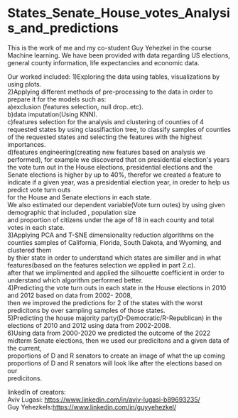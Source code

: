 # States_Senate_House_votes_Analysis_and_predictions

This is the work of me and my co-student Guy Yehezkel in the course Machine learning.
We have been provided with data regarding US elections, general county information, life expectancies and economic data.

Our worked included:
1)Exploring the data using tables, visualizations by using plots.<br>
2)Applying different methods of pre-processing to the data in order to prepare it for the models such as:<br>
      a)exclusion (features selection, null drop..etc).<br>
      b)data imputation(Using KNN).<br>
      c)features selection for the analysis and clustering of counties of 4 requested states by using classifiaction tree, to classify samples of counties<br>
      of the requested states and selecting the features with the highest importances.<br>
      d)features engineering(creating new features based on analysis we performed), for example we discovered that on presidential election's years<br>
      the vote turn out in the House elections, presidential elections and the Senate elections is higher by up to 40%, therefor we created a feature to<br>           indicate if a given year, was a presidential election year, in oreder to help us predict vote turn outs<br> 
      for the House and Senate elections in each state.<br>
      We also estimated our dependent variable(Vote turn outes) by using  given demographic that included , population size<br> 
      and proportion of citizens under the age of 18 in each county and total votes in each state.<br>
3)Applying PCA and T-SNE dimensionality reduction algorithms on the counties samples of California, Florida, South Dakota, and Wyoming, and clustered them<br> 
by thier state in order to understand which states are similler and in what features(based on the features selection we applied in part 2.c).<br>
after that we implimented and applied the silhouette coefficient in order to understand  which algorithm performed better.<br>
4)Predicting the vote turn outs in each state in the House elections in 2010 and 2012 based on data from 2002- 2008,<br>
then we improved the predictions for 2 of the states with the worst predicitons by over sampling samples of those states.<br>
5)Predicting the house majority party(D-Democratic/R-Republican) in the elections of 2010 and 2012 using data from 2002-2008.<br>
6)Using data from 2000-2020 we predicted the outcome of the 2022 midterm Senate elections, then we used our predicitons and a given data of the current,<br>
proportions of D and R senators to create an image of what the up coming proportions of D and R senators will look like after the elections based on our<br> predicitons.<br>
      
linkedIn of creators:<br>
Aviv Lugasi: https://www.linkedin.com/in/aviv-lugasi-b89693235/ <br>
Guy Yehezkels:https://www.linkedin.com/in/guyyehezkel/

